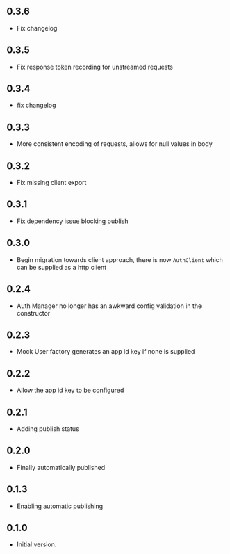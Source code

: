 ## 0.3.6
- Fix changelog

## 0.3.5
- Fix response token recording for unstreamed requests

## 0.3.4
- fix changelog

## 0.3.3
- More consistent encoding of requests, allows for null values in body

## 0.3.2
- Fix missing client export

## 0.3.1
- Fix dependency issue blocking publish

## 0.3.0
- Begin migration towards client approach, there is now `AuthClient` which can be supplied as a http client

## 0.2.4
- Auth Manager no longer has an awkward config validation in the constructor

## 0.2.3
- Mock User factory generates an app id key if none is supplied

## 0.2.2
- Allow the app id key to be configured

## 0.2.1
- Adding publish status

## 0.2.0
- Finally automatically published

## 0.1.3
- Enabling automatic publishing

## 0.1.0
- Initial version.
